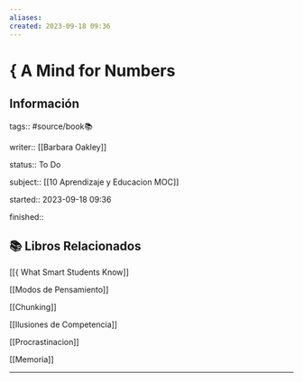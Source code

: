 ```yaml
---
aliases: 
created: 2023-09-18 09:36
---
```

# { A Mind for Numbers
## Información
tags:: #source/book📚 

writer:: [[Barbara Oakley]]

status:: To Do

subject:: [[10 Aprendizaje y Educacion MOC]]

started:: 2023-09-18 09:36

finished::

## 📚 Libros Relacionados
[[{ What Smart Students Know]]

[[Modos de Pensamiento]]

[[Chunking]]

[[Ilusiones de Competencia]]

[[Procrastinacion]]

[[Memoria]]
___

